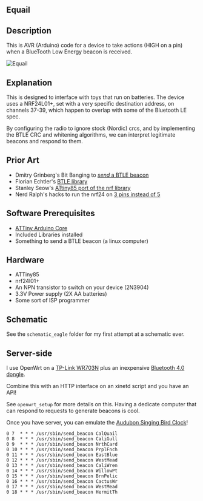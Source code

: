 ## Equail

## Description

This is AVR (Arduino) code for a device to take actions (HIGH on a pin)
when a BlueTooth Low Energy beacon is received.

![Equail](http://www.sjdquwf.org/birds86.gif)

## Explanation 

This is designed to interface with toys that run on batteries. The device uses
a NRF24L01+, set with a very specific destination address, on channels 37-39, 
which happen to overlap with some of the Bluetooth LE spec.

By configuring the radio to ignore stock (Nordic) crcs, and by implementing the 
BTLE CRC and whitening algorithms, we can interpret legitimate beacons and
respond to them.

## Prior Art

- Dmitry Grinberg's Bit Banging to [*send* a BTLE beacon](http://dmitry.gr/index.php?r=05.Projects&proj=15&proj=11.%20Bluetooth%20LE%20fakery)
- Florian Echtler's [BTLE library](https://github.com/floe/BTLE)
- Stanley Seow's [ATtiny85 port of the nrf library](https://github.com/stanleyseow/arduino-nrf24l01/)
- Nerd Ralph's hacks to run the nrf24 on [3 pins instead of 5](http://nerdralph.blogspot.ca/2014/01/nrf24l01-control-with-3-attiny85-pins.html) 

## Software Prerequisites

- [ATTiny Arduino Core](https://code.google.com/p/arduino-tiny/)
- Included Libraries installed
- Something to send a BTLE beacon (a linux computer)

## Hardware

- ATTiny85
- nrf24l01+
- An NPN transistor to switch on your device (2N3904)
- 3.3V Power supply (2X AA batteries)
- Some sort of ISP programmer

## Schematic

See the `schematic_eagle` folder for my first attempt at a schematic ever.

## Server-side

I use OpenWrt on a [TP-Link WR703N](http://wiki.openwrt.org/toh/tp-link/tl-wr703n)
plus an inexpensive [Bluetooth 4.0 dongle](http://www.ebay.com/itm/171213530142?ssPageName=STRK:MEWNX:IT&_trksid=p3984.m1497.l2649).

Combine this with an HTTP interface on an xinetd script and you have an API!

See `openwrt_setup` for more details on this. Having a dedicate computer that 
can respond to requests to generate beacons is cool.

Once you have server, you can emulate the [Audubon Singing Bird Clock](http://marketplace.audubon.org/products/audubon-singing-bird-clock)!

````
0 7  * * * /usr/sbin/send_beacon CalQuail
0 8  * * * /usr/sbin/send_beacon CaliGull
0 9  * * * /usr/sbin/send_beacon NrthCard
0 10 * * * /usr/sbin/send_beacon PrplFnch
0 11 * * * /usr/sbin/send_beacon EastBlue
0 12 * * * /usr/sbin/send_beacon WestMead
0 13 * * * /usr/sbin/send_beacon CaliWren
0 14 * * * /usr/sbin/send_beacon WillowPt
0 15 * * * /usr/sbin/send_beacon BrnPelic
0 16 * * * /usr/sbin/send_beacon CactusWr
0 17 * * * /usr/sbin/send_beacon WestMead
0 18 * * * /usr/sbin/send_beacon HermitTh
````
